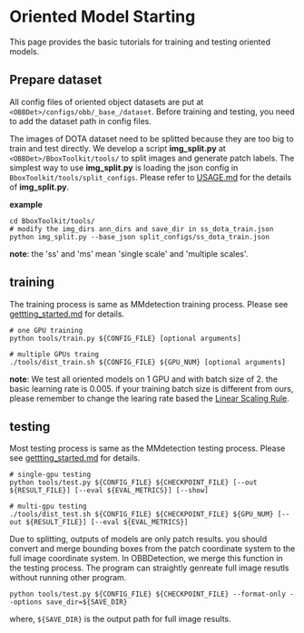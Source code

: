 # Oriented Model Starting

This page provides the basic tutorials for training and testing oriented models.

## Prepare dataset

All config files of oriented object datasets are put at `<OBBDet>/configs/obb/_base_/dataset`. Before training and testing, you need to add the dataset path in config files.

The images of DOTA dataset need to be splitted because they are too big to train and test directly. We develop a script **img_split.py** at `<OBBDet>/BboxToolkit/tools/` to split images and generate patch labels.
The simplest way to use **img_split.py** is loading the json config in `BboxToolkit/tools/split_configs`. Please refer to [USAGE.md](https://github.com/jbwang1997/BboxToolkit/USAGE.md) for the details of **img_split.py**.

**example**
```shell
cd BboxToolkit/tools/
# modify the img_dirs ann_dirs and save_dir in ss_dota_train.json
python img_split.py --base_json split_configs/ss_dota_train.json
```

**note**: the 'ss' and 'ms' mean 'single scale' and 'multiple scales'.

## training

The training process is same as MMdetection training process.
Please see [gettting_started.md](getting_started.md) for details.

```shell
# one GPU training
python tools/train.py ${CONFIG_FILE} [optional arguments]

# multiple GPUs traing
./tools/dist_train.sh ${CONFIG_FILE} ${GPU_NUM} [optional arguments]
```

**note**: We test all oriented models on 1 GPU and with batch size of 2. the basic learning rate is 0.005. if your training batch size is different from ours, please remember to change the learing rate based the [Linear Scaling Rule](https://arxiv.org/abs/1706.02677).

## testing

Most testing process is same as the MMdetection testing process.
Please see [gettting_started.md](getting_started.md) for details.

```shell
# single-gpu testing
python tools/test.py ${CONFIG_FILE} ${CHECKPOINT_FILE} [--out ${RESULT_FILE}] [--eval ${EVAL_METRICS}] [--show]

# multi-gpu testing
./tools/dist_test.sh ${CONFIG_FILE} ${CHECKPOINT_FILE} ${GPU_NUM} [--out ${RESULT_FILE}] [--eval ${EVAL_METRICS}]
```

Due to splitting, outputs of models are only patch results. you should convert and merge bounding boxes from the patch coordinate system to the full image coordinate system.
In OBBDetection, we merge this function in the testing process. The program can straightly genreate full image resutls without running other program.

```shell
python tools/test.py ${CONFIG_FILE} ${CHECKPOINT_FILE} --format-only --options save_dir=${SAVE_DIR}
```
where, `${SAVE_DIR}` is the output path for full image results.
